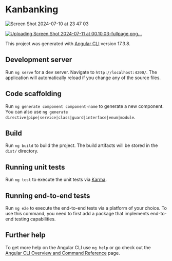 # Kanbanking

![Screen Shot 2024-07-10 at 23 47 03](https://github.com/andrefernandeslp1/angular-kanbanking/assets/92834067/60a1588a-6310-43cc-ac9b-8b62e5bf8e26)

[![Uploading Screen Shot 2024-07-11 at 00.10.03-fullpage.png…]()](https://raw.githubusercontent.com/andrefernandeslp1/angular-kanbanking/main/src/assets/Screen%20Shot%202024-07-11%20at%2000.03.57-fullpage.png?token=GHSAT0AAAAAACS3MRQWPMP46C4J4ZSKIKBEZUPLP2A)

This project was generated with [Angular CLI](https://github.com/angular/angular-cli) version 17.3.8.

## Development server

Run `ng serve` for a dev server. Navigate to `http://localhost:4200/`. The application will automatically reload if you change any of the source files.

## Code scaffolding

Run `ng generate component component-name` to generate a new component. You can also use `ng generate directive|pipe|service|class|guard|interface|enum|module`.

## Build

Run `ng build` to build the project. The build artifacts will be stored in the `dist/` directory.

## Running unit tests

Run `ng test` to execute the unit tests via [Karma](https://karma-runner.github.io).

## Running end-to-end tests

Run `ng e2e` to execute the end-to-end tests via a platform of your choice. To use this command, you need to first add a package that implements end-to-end testing capabilities.

## Further help

To get more help on the Angular CLI use `ng help` or go check out the [Angular CLI Overview and Command Reference](https://angular.io/cli) page.
